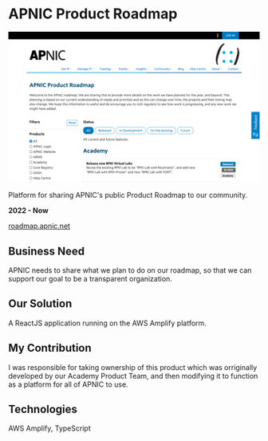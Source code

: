 # APNIC Product Roadmap

![screenshot](APNIC_Product_Roadmap.png)

Platform for sharing APNIC's public Product Roadmap to our community.

**2022 - Now**

[roadmap.apnic.net](https://roadmap.apnic.net/)

## Business Need

APNIC needs to share what we plan to do on our roadmap, so that we can support our goal to be a transparent
organization.

## Our Solution

A ReactJS application running on the AWS Amplify platform.

## My Contribution

I was responsible for taking ownership of this product which was orriginally developed by our Academy Product Team, and
then modifying it to function as a platform for all of APNIC to use.

## Technologies

AWS Amplify, TypeScript
